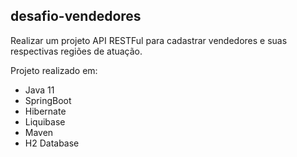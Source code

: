 ## desafio-vendedores

Realizar um projeto API RESTFul para cadastrar vendedores e suas respectivas regiões de atuação.

Projeto realizado em:
- Java 11
- SpringBoot
- Hibernate
- Liquibase
- Maven
- H2 Database